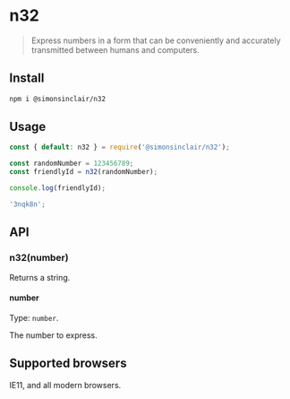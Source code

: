 # n32

> Express numbers in a form that can be conveniently and accurately transmitted between humans and computers.

## Install

```sh
npm i @simonsinclair/n32
```

## Usage

```js
const { default: n32 } = require('@simonsinclair/n32');

const randomNumber = 123456789;
const friendlyId = n32(randomNumber);

console.log(friendlyId);
```

```js
'3nqk8n';
```

## API

### n32(number)

Returns a string.

#### number

Type: `number`.

The number to express.

## Supported browsers

IE11, and all modern browsers.
